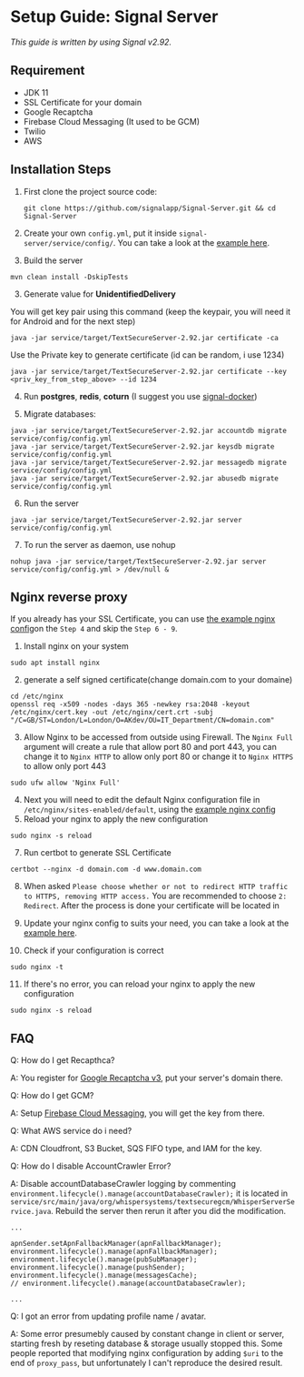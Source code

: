 # Setup Guide: Signal Server

*This guide is written by using Signal v2.92.*

## Requirement

* JDK 11
* SSL Certificate for your domain
* Google Recaptcha
* Firebase Cloud Messaging (It used to be GCM)
* Twilio
* AWS

## Installation Steps

1. First clone the project source code:

   ```
   git clone https://github.com/signalapp/Signal-Server.git && cd Signal-Server
   ```

2. Create your own `config.yml`, put it inside `signal-server/service/config/`. You can take a look at the <a href="https://github.com/aqnouch/Setup-Guide/blob/master/signal-server/example-signal.yml">example here</a>.

3. Build the server

```
mvn clean install -DskipTests
```

3. Generate value for **UnidentifiedDelivery**

You will get key pair using this command (keep the keypair, you will need it for Android and for the next step)
```
java -jar service/target/TextSecureServer-2.92.jar certificate -ca
```

Use the Private key to generate certificate (id can be random, i use 1234)
```
java -jar service/target/TextSecureServer-2.92.jar certificate --key <priv_key_from_step_above> --id 1234
```

4.	Run **postgres**, **redis**, **coturn** (I suggest you use [signal-docker](https://github.com/aqnouch/Setup-Guide/tree/master/signal-docker))

5.	Migrate databases:
```
java -jar service/target/TextSecureServer-2.92.jar accountdb migrate service/config/config.yml
java -jar service/target/TextSecureServer-2.92.jar keysdb migrate service/config/config.yml
java -jar service/target/TextSecureServer-2.92.jar messagedb migrate service/config/config.yml
java -jar service/target/TextSecureServer-2.92.jar abusedb migrate service/config/config.yml
```

6.	Run the server
```
java -jar service/target/TextSecureServer-2.92.jar server service/config/config.yml
```

7. To run the server as daemon, use nohup
```
nohup java -jar service/target/TextSecureServer-2.92.jar server service/config/config.yml > /dev/null &
```

## Nginx reverse proxy

If you already has your SSL Certificate, you can use [the example nginx config](https://github.com/madecanggih/Setup-Guide/blob/master/signal-server/example-nginx.conf)on the `Step 4` and skip the `Step 6 - 9`.

1. Install nginx on your system
```
sudo apt install nginx     
```

2. generate a self signed certificate(change domain.com to your domaine)
```
cd /etc/nginx
openssl req -x509 -nodes -days 365 -newkey rsa:2048 -keyout /etc/nginx/cert.key -out /etc/nginx/cert.crt -subj "/C=GB/ST=London/L=London/O=AKdev/OU=IT_Department/CN=domain.com"
```

3. Allow Nginx to be accessed from outside using Firewall. The `Nginx Full` argument will create a rule that allow port 80 and port 443, you can change it to `Nginx HTTP` to allow only port 80 or change it to `Nginx HTTPS` to allow only port 443
```
sudo ufw allow 'Nginx Full'
```

4. Next you will need to edit the default Nginx configuration file in `/etc/nginx/sites-enabled/default`, using the [example nginx config](https://github.com/aqnouch/Setup-Guide/blob/master/signal-server/example-nginx.conf)
6. Reload your nginx to apply the new configuration
```
sudo nginx -s reload

```

7. Run certbot to generate SSL Certificate
```
certbot --nginx -d domain.com -d www.domain.com
```

8. When asked `Please choose whether or not to redirect HTTP traffic to HTTPS, removing HTTP access.` You are recommended to choose `2: Redirect`. After the process is done your certificate will be located in
9. Update your nginx config to suits your need, you can take a look at the <a href="https://github.com/madecanggih/Setup-Guide/blob/master/signal-server/example-nginx.conf">example here</a>.

10. Check if your configuration is correct
```
sudo nginx -t
```

11. If there's no error, you can reload your nginx to apply the new configuration
```
sudo nginx -s reload
```

## FAQ
Q: How do I get Recapthca?

A: You register for <a href="https://www.google.com/recaptcha/intro/v3.html">Google Recaptcha v3</a>, put your server's domain there.

Q: How do I get GCM?

A: Setup <a href="https://firebase.google.com/">Firebase Cloud Messaging</a>, you will get the key from there.

Q: What AWS service do i need?

A: CDN Cloudfront, S3 Bucket, SQS FIFO type, and IAM for the key.

Q: How do I disable AccountCrawler Error?

A: Disable accountDatabaseCrawler logging by commenting `environment.lifecycle().manage(accountDatabaseCrawler);` it is located in `service/src/main/java/org/whispersystems/textsecuregcm/WhisperServerService.java`. Rebuild the server then rerun it after you did the modification.

```
...

apnSender.setApnFallbackManager(apnFallbackManager);
environment.lifecycle().manage(apnFallbackManager);
environment.lifecycle().manage(pubSubManager);
environment.lifecycle().manage(pushSender);
environment.lifecycle().manage(messagesCache);
// environment.lifecycle().manage(accountDatabaseCrawler);

...
```

Q: I got an error from updating profile name / avatar.

A: Some error presumebly caused by constant change in client or server, starting fresh by reseting database & storage usually stopped this. Some people reported that modifying nginx configuration by adding `$uri` to the end of `proxy_pass`, but unfortunately I can't reproduce the desired result.
